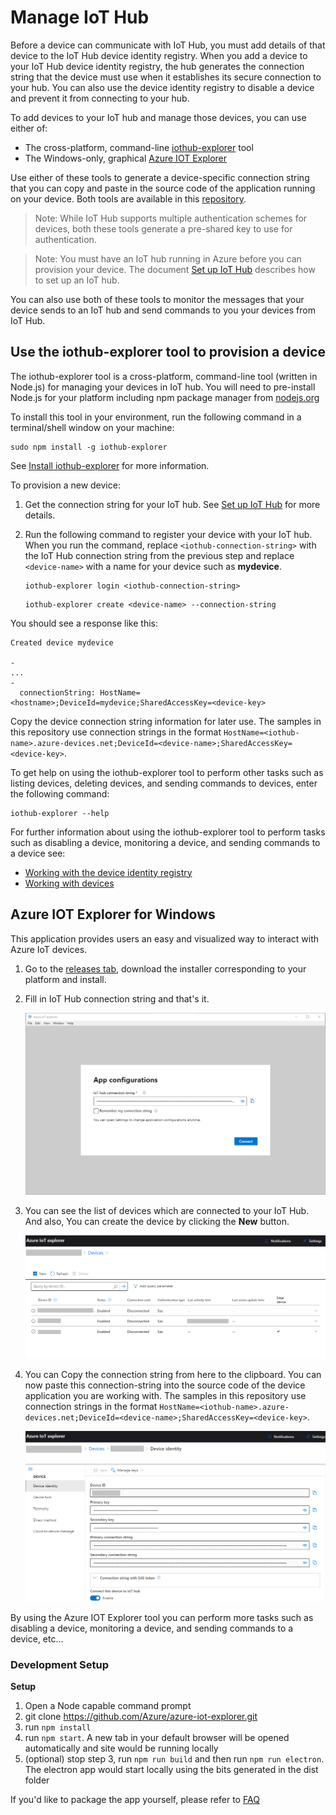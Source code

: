 # Manage IoT Hub

Before a device can communicate with IoT Hub, you must add details of that device to the IoT Hub device identity registry. When you add a device to your IoT Hub device identity registry, the hub generates the connection string that the device must use when it establishes its secure connection to your hub. You can also use the device identity registry to disable a device and prevent it from connecting to your hub.

To add devices to your IoT hub and manage those devices, you can use either of:

- The cross-platform, command-line [iothub-explorer](#iothub-explorer) tool
- The Windows-only, graphical [Azure IOT Explorer](#pnp-explorer)

Use either of these tools to generate a device-specific connection string that you can copy and paste in the source code of the application running on your device. Both tools are available in this [repository][lnk-this-repo].
 
> Note: While IoT Hub supports multiple authentication schemes for devices, both these tools generate a pre-shared key to use for authentication.

> Note: You must have an IoT hub running in Azure before you can provision your device. The document [Set up IoT Hub][setup-iothub] describes how to set up an IoT hub.

You can also use both of these tools to monitor the messages that your device sends to an IoT hub and send commands to you your devices from IoT Hub.

<a name="iothub-explorer"></a>
## Use the iothub-explorer tool to provision a device

The iothub-explorer tool is a cross-platform, command-line tool (written in Node.js) for managing your devices in IoT hub. You will need to pre-install Node.js for your platform including npm package manager from [nodejs.org](https://nodejs.org)

To install this tool in your environment, run the following command in a terminal/shell window on your machine:

```
sudo npm install -g iothub-explorer
```

See [Install iothub-explorer][lnk-install-iothub-explorer] for more information.

To provision a new device:

1. Get the connection string for your IoT hub. See [Set up IoT Hub][setup-iothub] for more details.

2.  Run the following command to register your device with your IoT hub. When you run the command, replace `<iothub-connection-string>` with the IoT Hub connection string from the previous step and replace `<device-name>` with a name for your device such as **mydevice**.
  
	```	
	iothub-explorer login <iothub-connection-string>
	```

	```		
	iothub-explorer create <device-name> --connection-string
	```	

You should see a response like this:

	
	Created device mydevice
	
	-
	...
	-
	  connectionString: HostName=<hostname>;DeviceId=mydevice;SharedAccessKey=<device-key>
	

Copy the device connection string information for later use. The samples in this repository use connection strings in the format `HostName=<iothub-name>.azure-devices.net;DeviceId=<device-name>;SharedAccessKey=<device-key>`.

To get help on using the iothub-explorer tool to perform other tasks such as listing devices, deleting devices, and sending commands to devices, enter the following command:

```
iothub-explorer --help
```

For further information about using the iothub-explorer tool to perform tasks such as disabling a device, monitoring a device, and sending commands to a device see:

- [Working with the device identity registry][lnk-iothub-explorer-identity]
- [Working with devices][lnk-iothub-explorer-devices]

<a name="pnp-explorer"></a>
## Azure IOT Explorer for Windows

This application provides users an easy and visualized way to interact with Azure IoT devices.

1.  Go to the [releases tab](https://github.com/Azure/azure-iot-explorer), download the installer corresponding to your platform and install.
2.  Fill in IoT Hub connection string and that's it.

    ![image](./media/Azure-IoT-Explorer/app_configurations.PNG)

3.  You can see the list of devices which are connected to your IoT Hub. And also, You can create the device by clicking the **New** button.

    ![image](./media/Azure-IoT-Explorer/devices_list.PNG)

4.  You can Copy the connection string from here to the clipboard. You can now paste this connection-string into the source code of the device application you are working with. The samples in this repository use connection strings in the format `HostName=<iothub-name>.azure-devices.net;DeviceId=<device-name>;SharedAccessKey=<device-key>`.

    ![image](./media/Azure-IoT-Explorer/device-identity.PNG)

By using the Azure IOT Explorer tool you can perform more tasks such as disabling a device, monitoring a device, and sending commands to a device, etc...

### Development Setup

**Setup**

1.  Open a Node capable command prompt
2.  git clone https://github.com/Azure/azure-iot-explorer.git
3.  run `npm install`
4.  run `npm start`. A new tab in your default browser will be opened automatically and site would be running locally
5.  (optional) stop step 3, run `npm run build` and then run `npm run electron`. The electron app would start locally using the bits generated in the dist folder

If you'd like to package the app yourself, please refer to [FAQ](https://github.com/Azure/azure-iot-explorer/wiki/FAQ)


[setup-iothub]: setup_iothub.md
[lnk-this-repo]: https://github.com/Azure/azure-iot-sdks
[lnk-install-iothub-explorer]: ../tools/iothub-explorer/readme.md#install
[lnk-iothub-explorer-identity]: ../tools/iothub-explorer/readme.md#identityregistry
[lnk-iothub-explorer-devices]: ../tools/iothub-explorer/readme.md#devices
